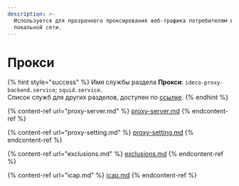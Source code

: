 ```yaml
---
description: >-
  Используется для прозрачного проксирования веб-трафика потребителям в
  локальной сети.
---
```


# Прокси

{% hint style="success" %}
Имя службы раздела **Прокси**: `ideco-proxy-backend.service`; `squid.service`. \
Список служб для других разделов, доступен по [ссылке](../../server-management/terminal.md).
{% endhint %}

{% content-ref url="proxy-server.md" %}
[proxy-server.md](proxy-server.md)
{% endcontent-ref %}

{% content-ref url="proxy-setting.md" %}
[proxy-setting.md](proxy-setting.md)
{% endcontent-ref %}

{% content-ref url="exclusions.md" %}
[exclusions.md](exclusions.md)
{% endcontent-ref %}

{% content-ref url="icap.md" %}
[icap.md](icap.md)
{% endcontent-ref %}